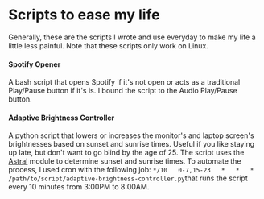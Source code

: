 # Scripts to ease my life
Generally, these are the scripts I wrote and use everyday to make my life a little less painful. Note that these scripts only work on Linux.

#### Spotify Opener
A bash script that opens Spotify if it's not open or acts as a traditional Play/Pause button if it's is.
I bound the script to the Audio Play/Pause button.

#### Adaptive Brightness Controller
A python script that lowers or increases the monitor's and laptop screen's brightnesses based on sunset and sunrise times. Useful if you like staying up late, but don't want to go blind by the age of 25. The script uses the [Astral](https://astral.readthedocs.io/en/latest/) module to determine sunset and sunrise times. To automate the process, I used cron with the following job: `*/10   0-7,15-23   *   *   *   /path/to/script/adaptive-brightness-controller.py`that runs the script every 10 minutes from 3:00PM to 8:00AM. 
